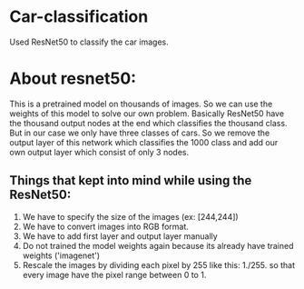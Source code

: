 # Car-classification
Used ResNet50 to classify the car images.

# About resnet50:
This is a pretrained model on thousands of images. So we can use the weights of this model to solve our own problem. Basically ResNet50 have the thousand output nodes at the end which classifies the thousand class. But in our case we only have three classes of cars. So we remove the output layer of this network which classifies the 1000 class and add our own output layer which consist of only 3 nodes. 

## Things that kept into mind while using the ResNet50:
1. We have to specify the size of the images (ex: [244,244])
2. We have to convert images into RGB format.
3. We have to add first layer and output layer manually
4. Do not trained the model weights again because its already have trained weights ('imagenet')
5. Rescale the images by dividing each pixel by 255 like this: 1./255. so that every image have the pixel range between 0 to 1.
